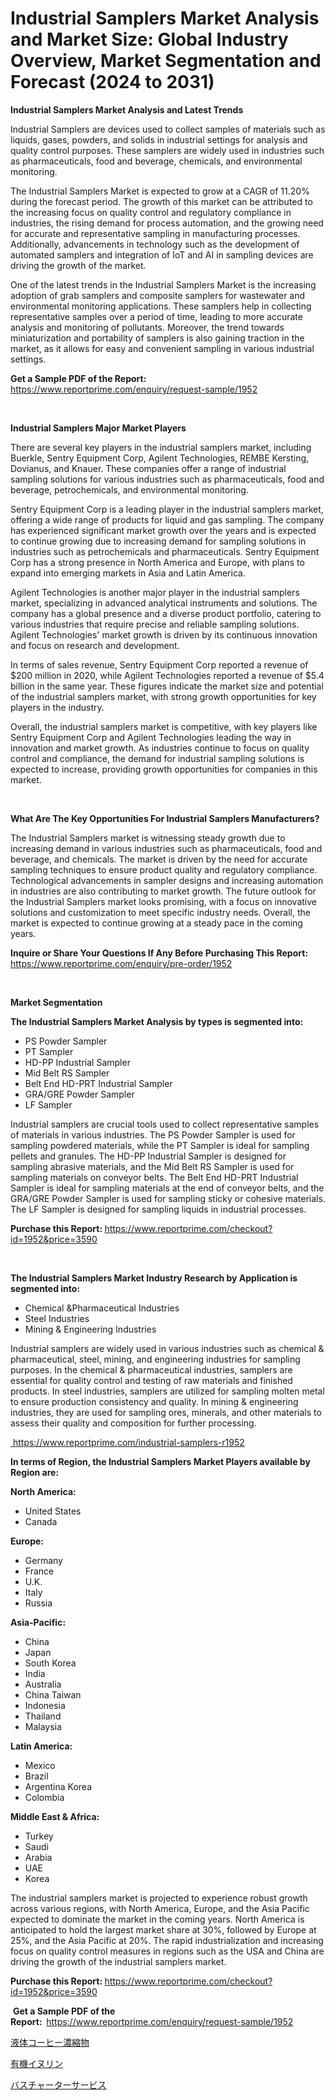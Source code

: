 <p><h1>Industrial Samplers Market Analysis and Market Size: Global Industry Overview, Market Segmentation and Forecast (2024 to 2031)</h1></p><p><strong>Industrial Samplers Market Analysis and Latest Trends</strong></p>
<p><p>Industrial Samplers are devices used to collect samples of materials such as liquids, gases, powders, and solids in industrial settings for analysis and quality control purposes. These samplers are widely used in industries such as pharmaceuticals, food and beverage, chemicals, and environmental monitoring.</p><p>The Industrial Samplers Market is expected to grow at a CAGR of 11.20% during the forecast period. The growth of this market can be attributed to the increasing focus on quality control and regulatory compliance in industries, the rising demand for process automation, and the growing need for accurate and representative sampling in manufacturing processes. Additionally, advancements in technology such as the development of automated samplers and integration of IoT and AI in sampling devices are driving the growth of the market.</p><p>One of the latest trends in the Industrial Samplers Market is the increasing adoption of grab samplers and composite samplers for wastewater and environmental monitoring applications. These samplers help in collecting representative samples over a period of time, leading to more accurate analysis and monitoring of pollutants. Moreover, the trend towards miniaturization and portability of samplers is also gaining traction in the market, as it allows for easy and convenient sampling in various industrial settings.</p></p>
<p><strong>Get a Sample PDF of the Report:&nbsp;</strong> <a href="https://www.reportprime.com/enquiry/request-sample/1952">https://www.reportprime.com/enquiry/request-sample/1952</a></p>
<p>&nbsp;</p>
<p><strong>Industrial Samplers Major Market Players</strong></p>
<p><p>There are several key players in the industrial samplers market, including Buerkle, Sentry Equipment Corp, Agilent Technologies, REMBE Kersting, Dovianus, and Knauer. These companies offer a range of industrial sampling solutions for various industries such as pharmaceuticals, food and beverage, petrochemicals, and environmental monitoring.</p><p>Sentry Equipment Corp is a leading player in the industrial samplers market, offering a wide range of products for liquid and gas sampling. The company has experienced significant market growth over the years and is expected to continue growing due to increasing demand for sampling solutions in industries such as petrochemicals and pharmaceuticals. Sentry Equipment Corp has a strong presence in North America and Europe, with plans to expand into emerging markets in Asia and Latin America.</p><p>Agilent Technologies is another major player in the industrial samplers market, specializing in advanced analytical instruments and solutions. The company has a global presence and a diverse product portfolio, catering to various industries that require precise and reliable sampling solutions. Agilent Technologies' market growth is driven by its continuous innovation and focus on research and development.</p><p>In terms of sales revenue, Sentry Equipment Corp reported a revenue of $200 million in 2020, while Agilent Technologies reported a revenue of $5.4 billion in the same year. These figures indicate the market size and potential of the industrial samplers market, with strong growth opportunities for key players in the industry.</p><p>Overall, the industrial samplers market is competitive, with key players like Sentry Equipment Corp and Agilent Technologies leading the way in innovation and market growth. As industries continue to focus on quality control and compliance, the demand for industrial sampling solutions is expected to increase, providing growth opportunities for companies in this market.</p></p>
<p>&nbsp;</p>
<p><strong>What Are The Key Opportunities For Industrial Samplers Manufacturers?</strong></p>
<p><p>The Industrial Samplers market is witnessing steady growth due to increasing demand in various industries such as pharmaceuticals, food and beverage, and chemicals. The market is driven by the need for accurate sampling techniques to ensure product quality and regulatory compliance. Technological advancements in sampler designs and increasing automation in industries are also contributing to market growth. The future outlook for the Industrial Samplers market looks promising, with a focus on innovative solutions and customization to meet specific industry needs. Overall, the market is expected to continue growing at a steady pace in the coming years.</p></p>
<p><strong>Inquire or Share Your Questions If Any Before Purchasing This Report:</strong> <a href="https://www.reportprime.com/enquiry/pre-order/1952">https://www.reportprime.com/enquiry/pre-order/1952</a></p>
<p>&nbsp;</p>
<p><strong>Market Segmentation</strong></p>
<p><strong>The Industrial Samplers Market Analysis by types is segmented into:</strong></p>
<p><ul><li>PS Powder Sampler</li><li>PT Sampler</li><li>HD-PP Industrial Sampler</li><li>Mid Belt RS Sampler</li><li>Belt End HD-PRT Industrial Sampler</li><li>GRA/GRE Powder Sampler</li><li>LF Sampler</li></ul></p>
<p><p>Industrial samplers are crucial tools used to collect representative samples of materials in various industries. The PS Powder Sampler is used for sampling powdered materials, while the PT Sampler is ideal for sampling pellets and granules. The HD-PP Industrial Sampler is designed for sampling abrasive materials, and the Mid Belt RS Sampler is used for sampling materials on conveyor belts. The Belt End HD-PRT Industrial Sampler is ideal for sampling materials at the end of conveyor belts, and the GRA/GRE Powder Sampler is used for sampling sticky or cohesive materials. The LF Sampler is designed for sampling liquids in industrial processes.</p></p>
<p><strong>Purchase this Report:&nbsp;</strong><a href="https://www.reportprime.com/checkout?id=1952&price=3590">https://www.reportprime.com/checkout?id=1952&price=3590</a></p>
<p>&nbsp;</p>
<p><strong>The Industrial Samplers Market Industry Research by Application is segmented into:</strong></p>
<p><ul><li>Chemical &Pharmaceutical Industries</li><li>Steel Industries</li><li>Mining & Engineering Industries</li></ul></p>
<p><p>Industrial samplers are widely used in various industries such as chemical & pharmaceutical, steel, mining, and engineering industries for sampling purposes. In the chemical & pharmaceutical industries, samplers are essential for quality control and testing of raw materials and finished products. In steel industries, samplers are utilized for sampling molten metal to ensure production consistency and quality. In mining & engineering industries, they are used for sampling ores, minerals, and other materials to assess their quality and composition for further processing.</p></p>
<p><a href="https://www.reportprime.com/industrial-samplers-r1952">&nbsp;https://www.reportprime.com/industrial-samplers-r1952</a></p>
<p><strong>In terms of Region, the Industrial Samplers Market Players available by Region are:</strong></p>
<p>
    <p> <strong> North America: </strong>
        <ul>
            <li>United States</li>
            <li>Canada</li>
        </ul>
        </p> 
    <p> <strong> Europe: </strong>
        <ul>
            <li>Germany</li>
            <li>France</li>
            <li>U.K.</li>
            <li>Italy</li>
            <li>Russia</li>
        </ul>
        </p> 
    <p> <strong> Asia-Pacific: </strong>
        <ul>
            <li>China</li>
            <li>Japan</li>
            <li>South Korea</li>
            <li>India</li>
            <li>Australia</li>
            <li>China Taiwan</li>
            <li>Indonesia</li>
            <li>Thailand</li>
            <li>Malaysia</li>
        </ul>
        </p> 
    <p> <strong> Latin America: </strong>
        <ul>
            <li>Mexico</li>
            <li>Brazil</li>
            <li>Argentina Korea</li>
            <li>Colombia</li>
        </ul>
        </p> 
    <p> <strong> Middle East & Africa: </strong>
        <ul>
            <li>Turkey</li>
            <li>Saudi</li>
            <li>Arabia</li>
            <li>UAE</li>
            <li>Korea</li>
        </ul>
    </p>
    </p>
<p><p>The industrial samplers market is projected to experience robust growth across various regions, with North America, Europe, and the Asia Pacific expected to dominate the market in the coming years. North America is anticipated to hold the largest market share at 30%, followed by Europe at 25%, and the Asia Pacific at 20%. The rapid industrialization and increasing focus on quality control measures in regions such as the USA and China are driving the growth of the industrial samplers market.</p></p>
<p><strong>Purchase this Report: </strong><a href="https://www.reportprime.com/checkout?id=1952&price=3590">https://www.reportprime.com/checkout?id=1952&price=3590</a></p>
<p>&nbsp;<strong>Get a Sample PDF of the Report:&nbsp;&nbsp;</strong><a href="https://www.reportprime.com/enquiry/request-sample/1952">https://www.reportprime.com/enquiry/request-sample/1952</a></p>
<p><strong></strong></p>
<p><p><a href="https://github.com/tanyaali3/Market-Research-Report-List-1/blob/main/918657271766.md">液体コーヒー濃縮物</a></p><p><a href="https://github.com/DwightHuels1/Market-Research-Report-List-1/blob/main/101458571767.md">有機イヌリン</a></p><p><a href="https://github.com/JanickJohns/Market-Research-Report-List-1/blob/main/626010871768.md">バスチャーターサービス</a></p></p>